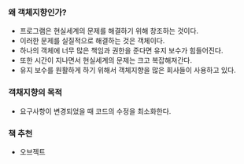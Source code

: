 ### 왜 객체지향인가?
- 프로그램은 현실세계의 문제를 해결하기 위해 창조하는 것이다.
- 이러한 문제를 실질적으로 해결하는 것은 객체이다.
- 하나의 객체에 너무 많은 책임과 권한을 준다면 유지 보수가 힘들어진다.
- 또한 시간이 지나면서 현실세계의 문제는 크고 복잡해져간다.
- 유지 보수를 원활하게 하기 위해서 객체지향을 많은 회사들이 사용하고 있다.

### 객채지향의 목적
- 요구사항이 변경되었을 때 코드의 수정을 최소화한다.

### 책 추천
- 오브젝트
